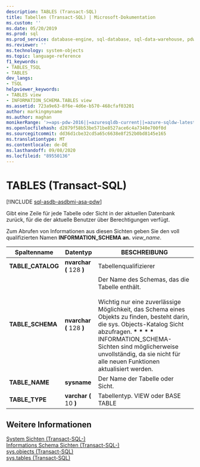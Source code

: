```yaml
---
description: TABLES (Transact-SQL)
title: Tabellen (Transact-SQL) | Microsoft-Dokumentation
ms.custom: ''
ms.date: 05/20/2019
ms.prod: sql
ms.prod_service: database-engine, sql-database, sql-data-warehouse, pdw
ms.reviewer: ''
ms.technology: system-objects
ms.topic: language-reference
f1_keywords:
- TABLES_TSQL
- TABLES
dev_langs:
- TSQL
helpviewer_keywords:
- TABLES view
- INFORMATION_SCHEMA.TABLES view
ms.assetid: 723a9e63-8f6e-4d6e-b570-468cfaf03201
author: markingmyname
ms.author: maghan
monikerRange: '>=aps-pdw-2016||=azuresqldb-current||=azure-sqldw-latest||>=sql-server-2016||=sqlallproducts-allversions||>=sql-server-linux-2017||=azuresqldb-mi-current'
ms.openlocfilehash: d2879f58b53be571be8527ace6c4a7340e700f0d
ms.sourcegitcommit: dd36d1cbe32cd5a65c6638e8f252b0bd8145e165
ms.translationtype: MT
ms.contentlocale: de-DE
ms.lasthandoff: 09/08/2020
ms.locfileid: "89550136"
---
```

# <a name="tables-transact-sql"></a>TABLES (Transact-SQL)
[!INCLUDE [sql-asdb-asdbmi-asa-pdw](../../includes/applies-to-version/sql-asdb-asdbmi-asa-pdw.md)]

  Gibt eine Zeile für jede Tabelle oder Sicht in der aktuellen Datenbank zurück, für die der aktuelle Benutzer über Berechtigungen verfügt.  
  
 Zum Abrufen von Informationen aus diesen Sichten geben Sie den voll qualifizierten Namen **INFORMATION_SCHEMA an.** _view_name_.  
  
|Spaltenname|Datentyp|BESCHREIBUNG|  
|-----------------|---------------|-----------------|  
|**TABLE_CATALOG**|**nvarchar (** 128 **)**|Tabellenqualifizierer|  
|**TABLE_SCHEMA**|**nvarchar (** 128 **)**|Der Name des Schemas, das die Tabelle enthält.<br /><br /> Wichtig nur eine zuverlässige Möglichkeit, das Schema eines Objekts zu finden, besteht darin, die sys. Objects-Katalog Sicht abzufragen. <strong> \* \* \* \* </strong> INFORMATION_SCHEMA-Sichten sind möglicherweise unvollständig, da sie nicht für alle neuen Funktionen aktualisiert werden.|  
|**TABLE_NAME**|**sysname**|Der Name der Tabelle oder Sicht.|  
|**TABLE_TYPE**|**varchar (** 10 **)**|Tabellentyp. VIEW oder BASE TABLE|  
  
## <a name="see-also"></a>Weitere Informationen  
 [System Sichten &#40;Transact-SQL-&#41;](https://msdn.microsoft.com/library/35a6161d-7f43-4e00-bcd3-3091f2015e90)   
 [Informations Schema Sichten &#40;Transact-SQL-&#41;](~/relational-databases/system-information-schema-views/system-information-schema-views-transact-sql.md)   
 [sys.objects &#40;Transact-SQL&#41;](../../relational-databases/system-catalog-views/sys-objects-transact-sql.md)   
 [sys.tables &#40;Transact-SQL&#41;](../../relational-databases/system-catalog-views/sys-tables-transact-sql.md)  
  
  
